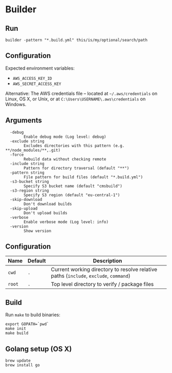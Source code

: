 # Builder

## Run

    builder -pattern "*.build.yml" this/is/my/optional/search/path


## Configuration

Expected environment variables:

* `AWS_ACCESS_KEY_ID`
* `AWS_SECRET_ACCESS_KEY`

Alternative: The AWS credentials file – located at `~/.aws/credentials` on
Linux, OS X, or Unix, or at `C:\Users\USERNAME\.aws\credentials` on Windows.

## Arguments

      -debug
            Enable debug mode (Log level: debug)
      -exclude string
            Excludes directories with this pattern (e.g. **/node_modules/**,.git)
      -force
            Rebuild data without checking remote
      -include string
            Pattern for directory traversal (default "**")
      -pattern string
            File pattern for build files (default "*.build.yml")
      -s3-bucket string
            Specify S3 bucket name (default "cmsbuild")
      -s3-region string
            Specify S3 region (default "eu-central-1")
      -skip-download
            Don't download builds
      -skip-upload
            Don't upload builds
      -verbose
            Enable verbose mode (Log level: info)
      -version
            Show version

## Configuration

| Name   | Default | Description
| ---    | ---     | ---        
| `cwd`  | `.`     | Current working directory to resolve relative paths (`include`, `exclude`, `command`)
| `root` | `.`     | Top level directory to verify / package files

## Build

Run ``make`` to build binaries:

    export GOPATH=`pwd`
    make init
    make build

## Golang setup (OS X)

    brew update
    brew install go
